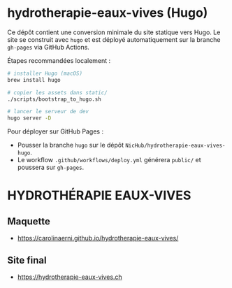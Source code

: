 # hydrotherapie-eaux-vives (Hugo)

Ce dépôt contient une conversion minimale du site statique vers Hugo. Le site se construit avec `hugo` et est déployé automatiquement sur la branche `gh-pages` via GitHub Actions.

Étapes recommandées localement :

```bash
# installer Hugo (macOS)
brew install hugo

# copier les assets dans static/
./scripts/bootstrap_to_hugo.sh

# lancer le serveur de dev
hugo server -D
```

Pour déployer sur GitHub Pages :
- Pousser la branche `hugo` sur le dépôt `NicHub/hydrotherapie-eaux-vives-hugo`.
- Le workflow `.github/workflows/deploy.yml` générera `public/` et poussera sur `gh-pages`.

# HYDROTHÉRAPIE EAUX-VIVES

## Maquette

-   https://carolinaerni.github.io/hydrotherapie-eaux-vives/

## Site final

-   https://hydrotherapie-eaux-vives.ch
